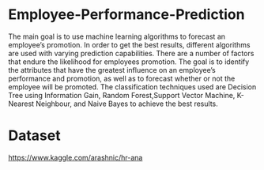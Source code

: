 # Employee-Performance-Prediction

The main goal is to use machine learning algorithms to forecast an employee’s promotion. In order to get the best results, different algorithms are used with varying prediction capabilities. There are a number of factors that endure the likelihood for employees promotion. The goal is to identify the attributes that have the greatest influence on an employee’s performance and promotion, as well as to forecast whether or not the employee will be promoted. The classification techniques used are Decision Tree using Information Gain, Random Forest,Support Vector Machine, K-Nearest Neighbour, and Naive Bayes to achieve the best results.

# Dataset
https://www.kaggle.com/arashnic/hr-ana
